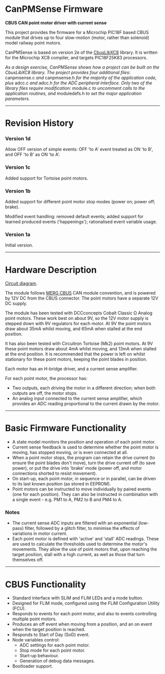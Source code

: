 ﻿# CanPMSense Firmware
**CBUS CAN point motor driver with current sense**

This project provides the firmware for a Microchip PIC18F based CBUS module that drives up to four
slow-motion (motor, rather than solenoid) model railway point motors.

CanPMSense is based on version 2e of the [CbusLibXC8](https://github.com/Syspixie/CbusLibXC8) library.
It is written for the Microchip XC8 compiler, and targets PIC18F25K83 processors.

*As a design exercise, CanPMSense shows how a project can be built on the CbusLibXC8 library.
The project provides four additional files:* canpmsense.c *and* canpmsense.h *for the majority of the
application code, plus* adcc.c *and* adcc.h *for the ADC peripheral interface.  Only two of the library
files require modification:* module.c *to uncomment calls to the application routines, and*
moduledefs.h *to set the major application parameters.*

**********

# Revision History

### Version 1d
Allow OFF version of simple events: OFF 'to A' event treated as ON 'to B', and OFF 'to B' as ON 'to A'.

### Version 1c
Added support for Tortoise point motors.

### Version 1b
Added support for different point motor stop modes (power on; power off; brake).

Modified event handling: removed default events; added support for learned
produced events ('happenings'); rationalised event variable usage.

### Version 1a
Initial version.

**********

# Hardware Description

[Circuit diagram](Module/CanPMSense.pdf).

The module follows [MERG CBUS](https://merg.org.uk/resources/cbus) CAN module convention, and is
powered by 12V DC from the CBUS connector. The point motors have a separate 12V DC supply.

The module has been tested with DCCconcepts Cobalt Classic Ω Analog point motors.  These work best
on about 9V, so the 12V motor supply is stepped down with 9V regulators for each motor.  At 9V the
point motors draw about 35mA whilst moving, and 65mA when stalled at the end position.

It has also been tested with Circuitron Tortoise (Mk2) point motors.  At 9V these
point motors draw about 4mA whilst moving, and 13mA when stalled at the end position.  It is recommended
that the power is left on whilst stationary for these point motors, keeping the point blades in position.

Each motor has an H-bridge driver, and a current sense amplifier.

For each point motor, the processor has:
- Two outputs, each driving the motor in a different direction; when both outputs are off,
the motor stops.
- An analog input connected to the current sense amplifier, which provides an ADC reading
proportional to the current drawn by the motor.

**********

# Basic Firmware Functionality

- A state model monitors the position and operation of each point motor.
- Current sense feedback is used to determine whether the point motor is moving,
has stopped moving, or is even connected at all.
- When a point motor stops, the program can retain the drive current (to ensure the
point blades don't move), turn the drive current off (to save power), or put the drive
into 'brake' mode (power off, and motor connections shorted to resist movement).
- On start-up, each point motor, in sequence or in parallel, can be driven to its
last known position (as stored in EEPROM).
- Point motors can be instructed to move individually by paired events (one for each
position).  They can also be instructed in combination with a single event -
e.g. PM1 to A, PM2 to B and PM4 to A.

### Notes

- The current sense ADC inputs are filtered with an exponential (low-pass) filter,
followed by a glitch filter, to minimise the effects of variations in motor current.
- Each point motor is defined with 'active' and 'stall' ADC readings.  These are
used to calculate the thresholds used to determine the motor's movements.  They
allow the use of point motors that, upon reaching the target position, stall with
a high current, as well as those that turn themselves off.

**********

# CBUS Functionality
 
- Standard interface with SLiM and FLiM LEDs and a mode button.
- Designed for FLiM mode, configured using the FLiM Configuration Utility (FCU).
- Responds to events for each point motor, and also to
events controlling multiple point motors.
- Produces an off event when moving from a position, and an on event when the target position
is reached.
- Responds to Start of Day (SoD) event.
- Node variables control:
  - ADC settings for each point motor.
  - Stop mode for each point motor.
  - Start-up behaviour.
  - Generation of debug data messages.
- Bootloader support.
